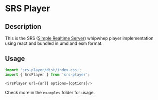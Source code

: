# SRS Player

## Description

This is the SRS ([Simple Realtime Server](https://github.com/ossrs/srs)) whipwhep player implementation using react and bundled in umd and esm format.

## Usage

```javascript
import 'srs-player/dist/index.css';
import { SrsPlayer } from 'srs-player';

<SrsPlayer url={url} options={options}/>
```

Check more in the `examples` folder for usage.
